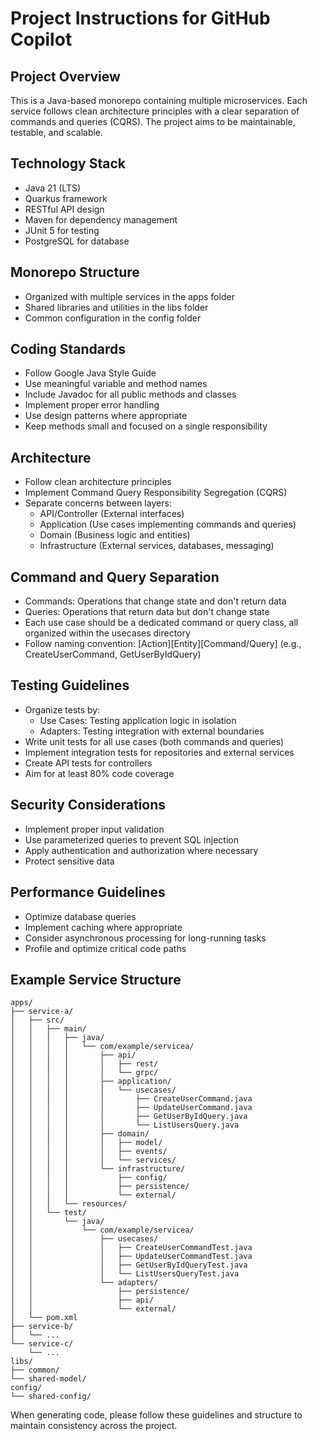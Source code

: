 # Project Instructions for GitHub Copilot

## Project Overview
This is a Java-based monorepo containing multiple microservices. Each service follows clean architecture principles with a clear separation of commands and queries (CQRS). The project aims to be maintainable, testable, and scalable.

## Technology Stack
- Java 21 (LTS)
- Quarkus framework
- RESTful API design
- Maven for dependency management
- JUnit 5 for testing
- PostgreSQL for database

## Monorepo Structure
- Organized with multiple services in the apps folder
- Shared libraries and utilities in the libs folder
- Common configuration in the config folder

## Coding Standards
- Follow Google Java Style Guide
- Use meaningful variable and method names
- Include Javadoc for all public methods and classes
- Implement proper error handling
- Use design patterns where appropriate
- Keep methods small and focused on a single responsibility

## Architecture
- Follow clean architecture principles
- Implement Command Query Responsibility Segregation (CQRS)
- Separate concerns between layers:
  - API/Controller (External interfaces)
  - Application (Use cases implementing commands and queries)
  - Domain (Business logic and entities)
  - Infrastructure (External services, databases, messaging)

## Command and Query Separation
- Commands: Operations that change state and don't return data
- Queries: Operations that return data but don't change state
- Each use case should be a dedicated command or query class, all organized within the usecases directory
- Follow naming convention: [Action][Entity][Command/Query] (e.g., CreateUserCommand, GetUserByIdQuery)

## Testing Guidelines
- Organize tests by:
  - Use Cases: Testing application logic in isolation
  - Adapters: Testing integration with external boundaries
- Write unit tests for all use cases (both commands and queries)
- Implement integration tests for repositories and external services
- Create API tests for controllers
- Aim for at least 80% code coverage

## Security Considerations
- Implement proper input validation
- Use parameterized queries to prevent SQL injection
- Apply authentication and authorization where necessary
- Protect sensitive data

## Performance Guidelines
- Optimize database queries
- Implement caching where appropriate
- Consider asynchronous processing for long-running tasks
- Profile and optimize critical code paths

## Example Service Structure
```
apps/
├── service-a/
│   ├── src/
│   │   ├── main/
│   │   │   ├── java/
│   │   │   │   └── com/example/servicea/
│   │   │   │       ├── api/
│   │   │   │       │   ├── rest/
│   │   │   │       │   └── grpc/
│   │   │   │       ├── application/
│   │   │   │       │   └── usecases/
│   │   │   │       │       ├── CreateUserCommand.java
│   │   │   │       │       ├── UpdateUserCommand.java
│   │   │   │       │       ├── GetUserByIdQuery.java
│   │   │   │       │       └── ListUsersQuery.java
│   │   │   │       ├── domain/
│   │   │   │       │   ├── model/
│   │   │   │       │   ├── events/
│   │   │   │       │   └── services/
│   │   │   │       └── infrastructure/
│   │   │   │           ├── config/
│   │   │   │           ├── persistence/
│   │   │   │           └── external/
│   │   │   └── resources/
│   │   └── test/
│   │       └── java/
│   │           └── com/example/servicea/
│   │               ├── usecases/
│   │               │   ├── CreateUserCommandTest.java
│   │               │   ├── UpdateUserCommandTest.java
│   │               │   ├── GetUserByIdQueryTest.java
│   │               │   └── ListUsersQueryTest.java
│   │               └── adapters/
│   │                   ├── persistence/
│   │                   ├── api/
│   │                   └── external/
│   └── pom.xml
├── service-b/
│   └── ...
└── service-c/
    └── ...
libs/
├── common/
└── shared-model/
config/
└── shared-config/
```

When generating code, please follow these guidelines and structure to maintain consistency across the project.
